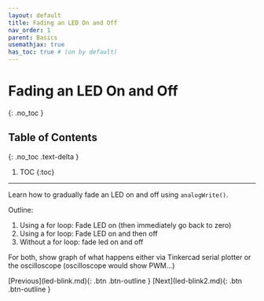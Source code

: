 ```yaml
---
layout: default
title: Fading an LED On and Off
nav_order: 1
parent: Basics
usemathjax: true
has_toc: true # (on by default)
---
```

# Fading an LED On and Off
{: .no_toc }

## Table of Contents
{: .no_toc .text-delta }

1. TOC
{:toc}
---

Learn how to gradually fade an LED on and off using `analogWrite()`.

Outline:
1. Using a for loop: Fade LED on (then immediately go back to zero)
2. Using a for loop: Fade LED on and then off
3. Without a for loop: fade led on and off

For both, show graph of what happens either via Tinkercad serial plotter or the oscilloscope (oscilloscope would show PWM...)

<span class="fs-6">
[Previous](led-blink.md){: .btn .btn-outline }
[Next](led-blink2.md){: .btn .btn-outline }
</span>
